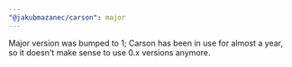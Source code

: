 ```yaml
---
"@jakubmazanec/carson": major
---
```


Major version was bumped to 1; Carson has been in use for almost a year, so it doesn't make sense to use 0.x versions anymore.
